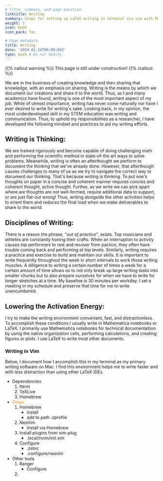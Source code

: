 ```yaml
---
# Title, summary, and page position.
linktitle: Writing
summary: Steps for setting up LaTeX writing in terminal via vim with PDF link support
weight: 5
icon: book
icon_pack: fas

# Page metadata.
title: Writing
date: '2024-01-24T00:00:00Z'
type: book # Do not modify.
---
```


{{% callout warning %}}
This page is still under construction!
{{% /callout %}}

We are in the business of creating knowledge and then sharing that knowledge, with an emphasis on sharing.
Writing is the means by which we document our creations and share it to the world. 
Thus, as I and many academics have found, writing is one of the most important aspect of my job.
While of utmost importance, writing has never come naturally nor have I ever desired to write for writing's sake.
Looking back, in my opinion, the most underdeveloped skill in my STEM education was writing and communication.
Thus, to uphold my responsibilities as a researcher, I have developed the following mindset and practices to aid my writing efforts.

## Writing is Thinking:

We are trained rigorously and become capable of doing challenging math and performing the scientific method in state-of-the art ways to solve problems.
Meanwhile, writing is often an afterthought we perform to document the thinking that we've already done.
However, that afterthough causes challenges to many of us as we try to navigate the correct way to document our thinking.
That's because writing is thinking.
To put one's thoughts on paper in a concise and coherent manner requires concies and coherent thought, active thought.
Further, as we write we can pick apart where are thoughts are not well-formed, require additional data to support, or are just flat-out wrong!
Thus, writing alongside the other activities helps to orient them and reduces the final load when we make deliverables to share to the world.

## Disciplines of Writing:

There is a reason the phrase, "_out of practice_", exists.
Top musicians and athletes are constantly honing their crafts.
When an interruption to activity causes top performers to rest and recover from pactice, they often have trouble coming back and performing at top levels.
Similarly, writing requires a practice and exercise to build and maintain our skills.
It is important to write frequently throughout the week in short intervals to work those writing muscles.
A dilligence to writing a certain number of times a week for a certain amount of time allows us to not only break up large writing tasks into smaller chunks but to also prepare ourselves for when we have to write for longer stretches at a time.
My baseline is 30 minutes per workday.
I set a meeting in my schedule and preserve that time for me to write unencumbered.

## Lowering the Activation Energy:

I try to make the writing environment convenient, fast, and distractionless. 
To accomplish these conditions I usually write in Mathematica notebooks or LaTeX.
I primarily use Mathematica notebooks for technical documentaition by usnig the native organization cells, performing calculations, and creating figures or plots.
I use LaTeX to write most other documents.

### Writing in Vim

Below, I document how I accomplish this in my terminal as my primary writing software on Mac.
I find this environment helps me to write faster and with less distraction than using other LaTeX IDEs. 

- Dependencies
    1. Iterm
    2. TeXLive
    2. Homebrew
- <span style="color:#F3B26D">**Steps**</span>
    1. Homebrew
        - install
        - add to path .zprofile
    2. NeoVim
        - install via Homebrew
    3. Install plugins from vim-plug
        - .local/nvim/init.vim
    4. Configure
        - .zshrc
        - .configure/neovim
- Other tools
    1. Ranger
        - Configure
    2. 
